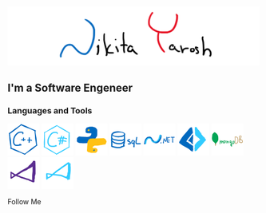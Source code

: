 ![Header](https://github.com/THRUWOL/THRUWOL/blob/main/assets/header.png)

## I'm a Software Engeneer

### Languages and Tools

<img src="https://github.com/THRUWOL/THRUWOL/blob/main/assets/logo/cpp.png" alt="cpp" width="64"/> <img src="https://github.com/THRUWOL/THRUWOL/blob/main/assets/logo/csp.png" alt="csp" width="64"/> <img src="https://github.com/THRUWOL/THRUWOL/blob/main/assets/logo/python.png" alt="python" width="64"/> <img src="https://github.com/THRUWOL/THRUWOL/blob/main/assets/logo/sql.png" alt="sql" width="64"/> <img src="https://github.com/THRUWOL/THRUWOL/blob/main/assets/logo/dnet.png" alt="dnet" width="64"/> <img src="https://github.com/THRUWOL/THRUWOL/blob/main/assets/logo/fsp.png" alt="fsp" width="64"/> <img src="https://github.com/THRUWOL/THRUWOL/blob/main/assets/logo/mongodb.png" alt="mongodb" width="64"/> <img src="https://github.com/THRUWOL/THRUWOL/blob/main/assets/logo/vs.png" alt="vs" width="64"/> <img src="https://github.com/THRUWOL/THRUWOL/blob/main/assets/logo/vsc.png" alt="vsc" width="64"/>

Follow Me